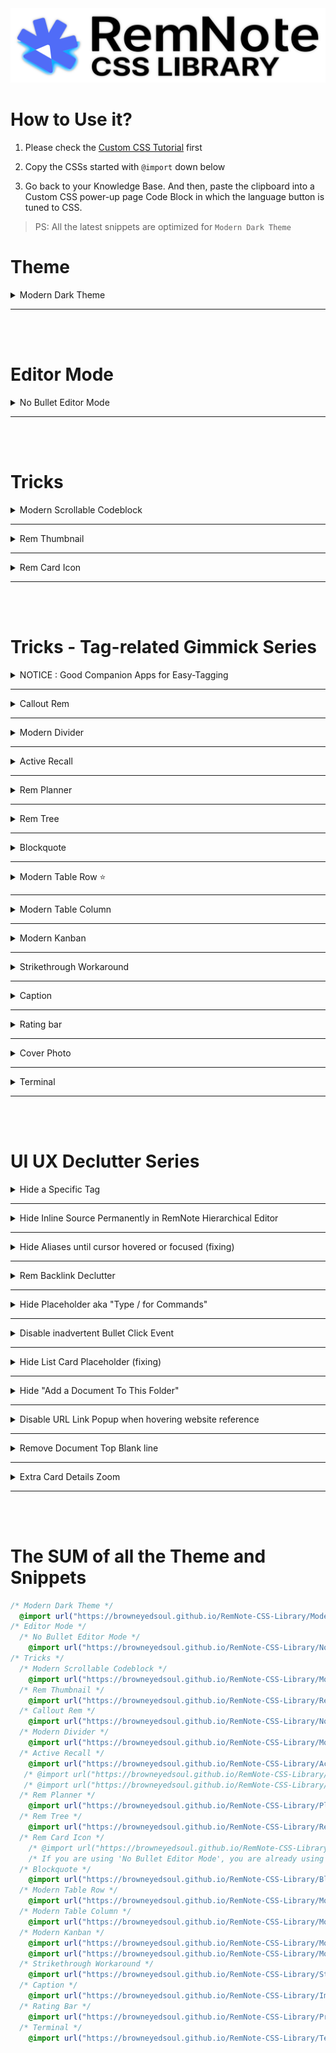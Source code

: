<img src="Assets/Head.png">

# How to Use it?

1. Please check the [Custom CSS Tutorial](https://forum.remnote.io/t/what-is-custom-css-and-how-do-i-use-it/1231) first

2. Copy the CSSs started with `@import` down below

3. Go back to your Knowledge Base. And then, paste the clipboard into a Custom CSS power-up page Code Block in which the language button is tuned to CSS.

> PS: All the latest snippets are optimized for `Modern Dark Theme`

# Theme
<!-- Modern Dark Theme -->
  <details>
    <summary>Modern Dark Theme</summary>

  ```css
  @import url("https://browneyedsoul.github.io/RemNote-CSS-Library/Modern%20Dark%20Theme.css");
  ```

 ## Hidden Features

  <div>
    <details>
        <summary>Turning Highlight Color into Text Color</summary>
        <br>
        You can change a Highlight color to a text color by simple bolding
        <br>
        <br>
        <img src ="Assets/Modern Dark Theme.gif">
    </details>
  </div>
  <div>
    <details>
        <summary>Displaying Long Page Breadcrumbs with scroll bar</summary>
        <br>
        <img src ="Assets/Modern Dark Theme2.gif">
    </details>
  </div>

 ## Display

  <div style="margin-left: 24px;">
    <img src="Assets/Modern Dark Theme - 1.png">
    <img src="Assets/Modern Dark Theme - 2.png">
    <img src="Assets/Modern Dark Theme - 3.png">
    <img src="Assets/Modern Dark Theme - 4.png">
    <img src="Assets/Modern Dark Theme - 5.png">
    <img src="Assets/Modern Dark Theme - 6.png">
    <img src="Assets/Modern Dark Theme - 7.png">
    <img src="Assets/Modern Dark Theme - 8.png">
  </div>
  </details>

  ---
  <br>
  <br>

# Editor Mode

<!-- No Bullet Editor Mode -->
  <details>
    <summary>No Bullet Editor Mode</summary>

  ```css
  @import url("https://browneyedsoul.github.io/RemNote-CSS-Library/Notion%20like%20No%20Bullet%20Editor%20Mode.css"); 
  ```

  <div style="margin-left: 24px;">
    <details>
        <summary>What is the purpose of this snip?</summary>
            <ul>
                <li>For those who are thinking that Bullet-based Outliner Editor is way too cluttered with crowded bullet points.</li>
                <li>Combined UX : Notion like Block based Editor + Outliner</li>
            </ul>
    </details>
    <details>
        <summary>If you need bullet points, Make them by tagging `bulletlist`</summary>
        <img src="Assets/Notion like No Bullet Editor Mode-2.gif">
    </details>
    <details>
        <summary>And if you want just one tag for bulleted children, you can use `bulletlists`</summary>
        <img src="Assets/Notion like No Bullet Editor Mode-3.gif">
    </details>
    <details>
        <summary>Use case</summary>
        <img src="Assets/Notion like No Bullet Editor Mode-1.gif">
        <img src="Assets/Notion like No Bullet Editor Mode-1.png">
        <img src="Assets/Notion like No Bullet Editor Mode-2.png">
        <img src="Assets/Notion like No Bullet Editor Mode-3.png">
    </details>
  </div>
  </details>

  ---
  <br>
  <br>

# Tricks

<!-- Modern Scrollable Codeblock -->
  <details>
    <summary>Modern Scrollable Codeblock</summary>

  ```css
  @import url("https://browneyedsoul.github.io/RemNote-CSS-Library/Modern%20Scrollable%20Code%20Block.css");
  ```

  <div style="margin-left: 24px;">
    <img src ="Assets/ModernScrollableCodeblock-1.gif">
    <img src ="Assets/ModernScrollableCodeblock-2.png">
    <img src ="Assets/ModernScrollableCodeblock-3.png">
  </div>
  </details>

  ---

<!-- Rem Thumbnail -->
  <details>
    <summary>Rem Thumbnail</summary>

  ```css
  @import url("https://browneyedsoul.github.io/RemNote-CSS-Library/Rem%20Thumbnail.css");
  ```

  <div style="margin-left: 24px;">
    <h2>Use case</h2>
    <img src ="Assets/RemThumbnail-2.png">
  </div>

  - I'd recommend you to use Rem Thumbnail with a rem-reference, which image is saved somewhere else in the workspace neatly like this.
  <img src ="Assets/RemThumbnail-1.png">

  </details>

  ---

<!-- Rem Card Icon -->
  <details>
    <summary>Rem Card Icon</summary>

  ```css
  @import url("https://browneyedsoul.github.io/RemNote-CSS-Library/Rem%20Card%20Icon.css");
  ```

  <img src="Assets/rem-card-icon/light.png">
  <img src="Assets/rem-card-icon/dark.png">
  </details>

  ---
  <br>
  <br>

# Tricks - Tag-related Gimmick Series

<!-- NOTICE : Good Companion Apps for Easy-Tagging -->
  <details>
    <summary>NOTICE : Good Companion Apps for Easy-Tagging</summary>


  | OS  | Text Expansion Tools |
  | ------------- | ------------- |
  | Windows  | AutoHotkey, espanso  |
  | macOS  | Keyboard Maestro, espanso  |
  | Linux  | AutoKey, espanso  |

  - The above list is just an example. You can find more apps online.
  - <a href="https://forum.remnote.io/t/remnote-templates-vs-text-templates/1203">And more details about it. - RemNote Forum</a>

  </details>

  ---

<!-- Callout Rem -->
  <details>
    <summary>Callout Rem</summary>

  ```css
  @import url("https://browneyedsoul.github.io/RemNote-CSS-Library/Notion%20like%20Callout%20Rem.css");
  ```

  <div style="margin-left: 24px;">
    <img src="Assets/CalloutRem-1.png">
    <img src="Assets/CalloutRem-2.png">
    <img src="Assets/CalloutRem-3.png">
  </div>
  </details>

  ---

<!-- Modern Divider -->
  <details>
    <summary>Modern Divider</summary>

  ```css
  @import url("https://browneyedsoul.github.io/RemNote-CSS-Library/Modern%20Divider.css"); 
  ```

  <div style="margin-left: 24px;">
    <img src="https://user-images.githubusercontent.com/56161102/129580147-c0507bcc-a4d1-4522-b48d-d7efdf831e0f.gif">
    <img src="https://user-images.githubusercontent.com/56161102/146560349-4c0e41c1-49c5-4ebc-bb15-c1429f6ca7aa.gif">
  </div>
  </details>

  ---

<!-- Active Recall -->
  <details>
    <summary>Active Recall</summary>

  - Tag Name : `active recall`  (NOT the `active-recall`)
  <details>
    <summary>Ver.1 - Reveal all the Answer-blocks in a List card Answer at the same time</summary>
 
  ```css
  @import url("https://browneyedsoul.github.io/RemNote-CSS-Library/Active%20Recall.css");
  ```

  <img src="Assets/ActiveRecall1.gif">
  </details>
 
  <details>
    <summary>Ver.2 - Active Recall in all situation. even in a Flashcard Review modal page and a 'Edit your flashcard' popup</summary>

  ```css
  @import url("https://browneyedsoul.github.io/RemNote-CSS-Library/Active%20Recall2.css");
  ```

  <img src="Assets/ActiveRecall2.gif">
  </details>
 
  <details>
    <summary>Ver.3 - Legacy Mode (Show List-card Answer-blocks one by one)</summary>
    
  ```css
  @import url("https://browneyedsoul.github.io/RemNote-CSS-Library/Active%20Recall3.css");
  ```

  <img src="Assets/ActiveRecall-legacy.gif">
  </details>

  <a href="https://hannesfrank.github.io/remnote-library/#/scroll/com.github.hannesfrank.remnote-library.active-recall">origin author : hannesfrank</a>
 
  </details>

  ---

<!-- Rem Planner -->
  <details>
    <summary>Rem Planner</summary>

  ```css
  @import url("https://browneyedsoul.github.io/RemNote-CSS-Library/Planner.css");
  ```

  <div style="margin-left: 24px;">
    <img src="Assets/Planner.png">
  </div>
  </details>

  ---

<!-- Rem Tree -->
  <details>
    <summary>Rem Tree</summary>

  ```css
  @import url("https://browneyedsoul.github.io/RemNote-CSS-Library/Rem%20Tree.css");
  ```

  - Tag Name : `Tree` , `Treec`

  <img src="Assets/RemTree.png">
  </details>
 
  ---

<!-- Blockquote -->
  <details>
    <summary>Blockquote</summary>

  ```css
  @import url("https://browneyedsoul.github.io/RemNote-CSS-Library/Blockquote.css");
  ```
 
  - Tag Name : `blockquote`

  <img src="Assets/Blockquote.png">
 
  </details>

  ---

<!-- Modern Table Row -->
  <details>
    <summary>Modern Table Row ⭐️</summary>

  ```css
  @import url("https://browneyedsoul.github.io/RemNote-CSS-Library/Modern%20Table%20Row.css");
  ```
 
  ## Display

  <img src="Assets/ModernTableRow.png">
 
  ## How to make Modern Table Row

 
  - You have to select one of the widths listed below first to make a `Modern Table Low`
  - From 90px to 1200px, 30px interval

  - Available Left Column Width List

  | Table Left Column Width | Available Tag Name |
  | ------------- | ------------- |
  | 90px | `Table90` |
  | 120px | `Table120` |
  | 150px | `Table150` |
  | 180px | `Table180` |
  | 210px | `Table210` |
  | ...   |   ...    |
  | 1170px | `Table1170` |
  | 1200px | `Table1200` |
 

  ## Table Tuning by Tagging to the Title Bar

  <details>
    <summary>Tuning Global Column Width</summary>

  | Table Left Column Width | Tag Name for global width tuning |
  | ------------- | ------------- |
  | 90px | `W90` |
  | 120px | `W120` |
  | 150px | `W150` |
  | 180px | `W180` |
  | 210px | `W210` |
  | ...   |   ...    |
  | 1170px | `W1170` |
  | 1200px | `W1200` |

  <img src="https://forum.remnote.io/uploads/default/original/2X/8/8ae892cd66862b9115bbbe74a0a3f1246b8a79e3.gif">
  <img src="Assets/ModernTableRow-2.gif">
  </details>

  <details>
    <summary>Tuning Individual Column Width</summary>

  - 'c1' means column 1
  - 'c2' means column 2
  - ...

  | Available Column Width | Tag Name for width tuning - INDIVIDUAL column |
  | ------------- | ------------- |
  | 200px | `c1w200`, `c2w200`, `c3w200`, `c4w200`, `c5w200`, ... , `c9w200`  |
  | 400px | `c1w400`, `c2w400`, ... `c9w400`  |
  | 600px | `c1w600`, `c2w600`, ... `c9w600` |
  | 800px | `c1w800`, `c2w800`, ... `c9w800` |
  | 1000px | `c1w1000` `c2w1000`,, ... `c9w1000` |

  </details>

  <details>
    <summary>Table width shrinking to fit with inner contents</summary>
 
  - Tag Name : `fit`

 
  <img src="Assets/ModernTableRow-fit.gif">
  </details>

 

  <details>
    <summary>Table Column Header Formatting</summary>

  - Tag Name : `th`

  <img src="Assets/ModernTableRow-thformatting.png">
  </details>

  ## Use case

  <details>
    <summary>Copy a Table from any sources</summary>
    <img src="Assets/ModernTableRow-0.gif">
  </details>

  <details>
    <summary>Paste it to RemNote and Tag the predefined-width Table Row Tags to the Table Title area</summary>
    <img src="Assets/ModernTableRow-1.gif">
  </details>



  ## Hacky methods

  <details>
    <summary>Turn a Row table cell into a Column Table cell</summary>

  - Tag Nmae : `lb`

  <img src="Assets/ModernTableRow-LineBreaker.gif">
    
  </details>
  <details>
    <summary>Convert Spreadsheet Table into RemNote Format Workaround</summary>
    <img src="Assets/ModernTableRow-1.png">
    <img src="Assets/ModernTableRow-2.png">
    <img src="Assets/ModernTableRow-3.png">
    <img src="Assets/ModernTableRow-4.png">
    <img src="Assets/ModernTableRow-5.png">
    <img src="Assets/ModernTableRow-6.png">
    <img src="Assets/ModernTableRow-7.png">
    <img src="Assets/ModernTableRow-8.png">
  </details>
 

  </details>

  ---

<!-- Modern Table Column -->
  <details>
  <summary>Modern Table Column</summary>

  - Tag Name : `Table`

  ```css
  @import url("https://browneyedsoul.github.io/RemNote-CSS-Library/Modern%20Table%20Column.css");
  ```

  <img src="Assets/ModernTableColumn.gif">
  </details>

  ---

<!-- Modern Kanban -->
 <details>
 <summary>Modern Kanban</summary>
 
 <div>
 <details>
    <summary>Modern Kanban1 - Inbox → In Progress → Done → Archive</summary>
 <img src="Assets/ModernKanban.png">

 ```css
 @import url("https://browneyedsoul.github.io/RemNote-CSS-Library/Modern%20Kanban.css");
 ```

 </details>
 </div>

 <div>
 <details>
    <summary>Modern Kanban2 - Fully Customizable</summary>
    <img src="Assets/ModernKanban2.png">
    <img src="Assets/ModernKanban2-dark.png">

 ```css
 @import url("https://browneyedsoul.github.io/RemNote-CSS-Library/Modern%20Kanban2.css");
 ```

 </details>
 
 
 origin author : <a href="https://hannesfrank.github.io/remnote-library/#/scroll/com.github.hannesfrank.remnote-library.kanban-board">hannesfrank</a>
 </details>

 ---

<!-- Strikethrough Workaround -->
 <details>
 <summary>Strikethrough Workaround</summary>
 
 ```css
 @import url("https://browneyedsoul.github.io/RemNote-CSS-Library/Strikethrough.css");
 ```
 
 <img src="Assets/Strikethrough.gif">
 </details>
 
 ---

<!-- Caption -->
 <details>
 <summary>Caption</summary>
 
 ```css
 @import url("https://browneyedsoul.github.io/RemNote-CSS-Library/Image%2C%20Codeblock%20Caption%20like%20in%20Notion.css");
 ```
 
 <img src="Assets/Caption.gif">
 </details>
 
 ---

<!-- Rating Bar -->
  <details>
  <summary>Rating bar</summary>
 
  ```css
  @import url("https://browneyedsoul.github.io/RemNote-CSS-Library/Rating%20Bar.css"); 
  ```
 
  <img src="Assets/RatingBar.gif">
  </details>
 
  ---

<!-- Cover Photo -->
  <details>
    <summary>Cover Photo</summary>

  ```css
  /* Please Copy the .css file (Template) and paste to your KB Directly */
  ```

  <div style="margin-left: 24px;">
    <details>
        <summary>Make a Cover Photo CSS Template</summary>
        <div style="margin-left: 24px;">
            <img src="Assets/CoverPhoto-1.png">
        </div>
    </details>
    <details>
        <summary>Add a image url, Name the tag properly</summary>
        <div style="margin-left: 24px;">
            <img src="Assets/CoverPhoto-2.png">
        </div>
    </details>
    <details>
        <summary>Tag to the Rem Document title area</summary>
        <div style="margin-left: 24px;">
            <img src="Assets/CoverPhoto.gif">
        </div>
    </details>
    <details>
        <summary>Adjust 'background-size' on your tastes.</summary>
        <div style="margin-left: 24px;">
            <br>➊ background-size: contain; (Preferred) ➞ Height fixed and Responsive. but some margins can be made (need subsidiary steps like adding background color or making background repetitive pattern).
            <br>➋ background-size: cover; ➞ I don’t care about the cover image cropped. (suitable for cover images which have repetitive patterns)
            <br>➌ background-size: 100% 100%; ➞ The cover image can be ugly according to a front window size. (not recommended, only for mono-colored cover)
        </div>
    </details>
  </div>
  </details>

  ---

<!-- Terminal -->
  <details>
    <summary>Terminal</summary>

  ```css
  @import url("https://browneyedsoul.github.io/RemNote-CSS-Library/Terminal.css");
  ```

  <img src="Assets/Terminal.png">
  </details>

  ---
  <br>
  <br>

# UI UX Declutter Series
<!-- Hide a Specific Tag -->
  <details>
    <summary>Hide a Specific Tag</summary>
  
  Sometimes, you can be bothered by meaningless tags like "th", "lb", ..., which are used for formatting reasons. 
  Then you can apply this code with a highlight color. In my case I chose the purple one and the code below is also running with purple colored rems.

  ```css
  .hierarchy-editor__tag-bar__tag.highlight-color--purple,
  .hierarchy-editor__tag-bar__tag.highlight-color--purple span {
    display: none;
  }
  ```

  </details>

  ---

<!-- Hide Inline Source Permanently in Editor -->
  <details>
    <summary>Hide Inline Source Permanently in RemNote Hierarchical Editor</summary>

  ```css
  [data-rem-tags~="source-list"] .rem-container--focused > .inline-flex {
    display: none;
  }
  ```

  </details>

  ---

<!-- Hide Aliases until cursor hovered or focused -->
  <details>
    <summary>Hide Aliases until cursor hovered or focused (fixing)</summary>

  ![d](Assets/UI-alias.gif)

  ```css
  .tree-node-container > .tree-node--children > .tree-node-container[data-rem-container-tags~=aliases]:not(:hover):not(:focus-within) {
    display: block;
    background-color: #ECECEC;
    border-radius: 2px;
    max-height: 6px;
    overflow: hidden;
  }
  .dark-mode .tree-node-container > .tree-node--children > .tree-node-container[data-rem-container-tags~=aliases]:not(:hover):not(:focus-within) {
 	  background-color: #272C30;
  }
  ```
 
  </details>

  ---

<!-- Rem Backlink Declutter -->
  <details>
    <summary>Rem Backlink Declutter</summary>

  > Sometimes, some rems don't need to represent all the backlinks.
  > And If a rem shows a bunch of the backlinks, it slows down the paging

  - Example of the some rems: `caption`, `bulletlist`, `table`, `table90`, `table120`, `w360` ...

  ```css
  [data-rem-container-tags~="remover"] .animate-zoom-into-bullet #show-embedded-search-button,
  [data-rem-container-tags~="remover"] .animate-zoom-into-bullet #AutomaticSearchPortals,
  [data-rem-container-tags~="remover"] .rem-container--embedded-search-stub {
    display: none !important;
  }
  ```

  </details>

 ---

<!-- Hide Placeholder aka "Type / for Commands" -->
  <details>
    <summary>Hide Placeholder aka "Type / for Commands"</summary>
  <br>

  - Before

  <img src="https://user-images.githubusercontent.com/56161102/148634322-f5b10f56-ba00-456b-a33f-a5c5cc577040.gif">
  <br>

  - After

  <img src="https://user-images.githubusercontent.com/56161102/148634358-b9d0f113-6d20-4c63-bb55-1e3b022c6d76.gif">
  <br>

  ```css
  .rich-text-editor > .pointer-events-none {
    opacity: .2;
  }
  ```

  </details>

  ---

<!-- Disable inadvertent Bullet Click Event -->
  <details>
    <summary>Disable inadvertent Bullet Click Event</summary>

  ```css
  .rem-bullet__container {
    pointer-events: none;
  }
  ```

  </details>

  ---

<!-- Hide List Card Placeholder -->
  <details>
    <summary>Hide List Card Placeholder (fixing)</summary>
  <img src="https://user-images.githubusercontent.com/56161102/148634056-53c0ee40-469c-4218-9407-080ac54ce035.png">
  <img src="https://user-images.githubusercontent.com/56161102/148634441-b97f1676-d752-47e8-afc6-4aead741e174.gif">

  ```css
  [data-rem-tags="card-item"] .text-gray-20 {
    display: none;
  }
  ```

  </details>

  ---

<!-- Hide "Add a Document To This Folder" -->
  <details>
    <summary>Hide "Add a Document To This Folder"</summary>

  ```css
  .add-new-document-button {
    display: none;
  }
  ```

  </details>

  ---

<!-- Disable URL Link Popup when hovering website reference -->
  <details>
    <summary>Disable URL Link Popup when hovering website reference</summary>

  ```css
  .popup-menu > .p-1 {
    display: none;
  }
  ```

  </details>

  ---

<!-- Remove Document Top Blank line -->
  <details>
    <summary>Remove Document Top Blank line</summary>

  ```css
  .rn-add-rem-button--top {
    height: 10px;
    display: block;
  } 
  ```

  </details>

  ---

<!-- Extra Card Details Zoom -->
  <details>
   <summary>Extra Card Details Zoom</summary>

  ```css
  .extra-card-detail .extra-card-detail__item .RichTextViewer .align-text-top {
    zoom: 125%; /* Tune here */
  }
  ```

  </details>

  ---
  <br>
  <br>

# The SUM of all the Theme and Snippets

<!-- The SUM of all the Theme and Snippets -->
 
  ```css
  /* Modern Dark Theme */
    @import url("https://browneyedsoul.github.io/RemNote-CSS-Library/Modern%20Dark%20Theme.css");
  /* Editor Mode */
    /* No Bullet Editor Mode */
      @import url("https://browneyedsoul.github.io/RemNote-CSS-Library/Notion%20like%20No%20Bullet%20Editor%20Mode.css"); 
  /* Tricks */
    /* Modern Scrollable Codeblock */
      @import url("https://browneyedsoul.github.io/RemNote-CSS-Library/Modern%20Scrollable%20Code%20Block.css");
    /* Rem Thumbnail */
      @import url("https://browneyedsoul.github.io/RemNote-CSS-Library/Rem%20Thumbnail.css");
    /* Callout Rem */
      @import url("https://browneyedsoul.github.io/RemNote-CSS-Library/Notion%20like%20Callout%20Rem.css");
    /* Modern Divider */
      @import url("https://browneyedsoul.github.io/RemNote-CSS-Library/Modern%20Divider.css"); 
    /* Active Recall */
      @import url("https://browneyedsoul.github.io/RemNote-CSS-Library/Active%20Recall.css");
     /* @import url("https://browneyedsoul.github.io/RemNote-CSS-Library/Active%20Recall2.css"); */
     /* @import url("https://browneyedsoul.github.io/RemNote-CSS-Library/Active%20Recall3.css"); */
    /* Rem Planner */
      @import url("https://browneyedsoul.github.io/RemNote-CSS-Library/Planner.css");
    /* Rem Tree */
      @import url("https://browneyedsoul.github.io/RemNote-CSS-Library/Rem%20Tree.css");
    /* Rem Card Icon */
      /* @import url("https://browneyedsoul.github.io/RemNote-CSS-Library/Rem%20Card%20Icon.css"); */
      /* If you are using 'No Bullet Editor Mode', you are already using this! */
    /* Blockquote */
      @import url("https://browneyedsoul.github.io/RemNote-CSS-Library/Blockquote.css");
    /* Modern Table Row */
      @import url("https://browneyedsoul.github.io/RemNote-CSS-Library/Modern%20Table%20Row.css");
    /* Modern Table Column */
      @import url("https://browneyedsoul.github.io/RemNote-CSS-Library/Modern%20Table%20Column.css");
    /* Modern Kanban */
      @import url("https://browneyedsoul.github.io/RemNote-CSS-Library/Modern%20Kanban.css");
      @import url("https://browneyedsoul.github.io/RemNote-CSS-Library/Modern%20Kanban2.css");
    /* Strikethrough Workaround */
      @import url("https://browneyedsoul.github.io/RemNote-CSS-Library/Strikethrough.css");
    /* Caption */
      @import url("https://browneyedsoul.github.io/RemNote-CSS-Library/Image%2C%20Codeblock%20Caption%20like%20in%20Notion.css");
    /* Rating Bar */
      @import url("https://browneyedsoul.github.io/RemNote-CSS-Library/Prepositive%20Rating%20Bar.css"); 
    /* Terminal */
      @import url("https://browneyedsoul.github.io/RemNote-CSS-Library/Terminal.css");
  ```
